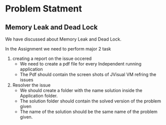 # Problem Statment

## Memory Leak and Dead Lock

We have discussed about Memory Leak and Dead Lock.

In the Assignment we need to perform major 2 task

1. creating a report on the issue occered
    - We need to create a pdf file for every Independent running application
    - The Pdf should contain the screen shots of JVisual VM refring the issues 
2. Resolver the issue
    - We should create a folder with the name solution inside the Application folder.
    - The solution folder should contain the solved version of the problem given 
    - The name of the solution should be the same name of the problem given.
